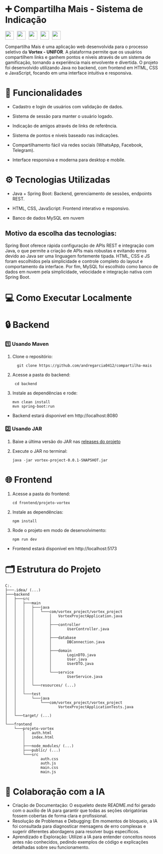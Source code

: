 
# ➕ Compartilha Mais - Sistema de Indicação

<div style="display: flex; gap: 10px; align-items: center;">
  <img src="https://img.shields.io/badge/Java-ED8B00?style=for-the-badge&logo=java&logoColor=white" height="28"/>
  <img src="https://img.shields.io/badge/Spring_Boot-6DB33F?style=for-the-badge&logo=spring-boot&logoColor=white" height="28"/>
  <img src="https://img.shields.io/badge/JavaScript-F7DF1E?style=for-the-badge&logo=javascript&logoColor=black" height="28"/>
  <img src="https://img.shields.io/badge/HTML5-E34F26?style=for-the-badge&logo=html5&logoColor=white" height="28"/>
  <img src="https://img.shields.io/badge/CSS3-1572B6?style=for-the-badge&logo=css3&logoColor=white" height="28"/>
</div>

Compartilha Mais é uma aplicação web desenvolvida para o processo seletivo da **Vortex - UNIFOR**. A plataforma permite que os usuários compartilhem links e ganhem pontos e níveis através de um sistema de gamificação, tornando a experiência mais envolvente e divertida. O projeto foi desenvolvido utilizando Java no backend, com frontend em HTML, CSS e JavaScript, focando em uma interface intuitiva e responsiva.

# 📌 Funcionalidades
- Cadastro e login de usuários com validação de dados.

- Sistema de sessão para manter o usuário logado.

- Indicação de amigos através de links de referência.

- Sistema de pontos e níveis baseado nas indicações.

- Compartilhamento fácil via redes sociais (WhatsApp, Facebook, Telegram).

- Interface responsiva e moderna para desktop e mobile.

 # ⚙ Tecnologias Utilizadas
- Java + Spring Boot: Backend, gerenciamento de sessões, endpoints REST.

- HTML, CSS, JavaScript: Frontend interativo e responsivo.

- Banco de dados MySQL em nuvem

## Motivo da escolha das tecnologias:
Spring Boot oferece rápida configuração de APIs REST e integração com Java, o que permite a criação de APIs mais robustas e evitando erros devido ao Java ser uma linguagem fortemente tipada. HTML, CSS e JS foram escolhidos pela simplicidade e controle completo do layout e comportamento da interface. Por fim, MySQL foi escolhido como banco de dados em nuvem pela simplicidade, velocidade e integração nativa com Spring Boot.

# 💻 Como Executar Localmente

# 🔒 Backend

### 1️⃣ Usando Maven

1. Clone o repositório:

   ```
     git clone https://github.com/andregarcia0412/compartilha-mais
   ```

2. Acesse a pasta do backend:

   ```
    cd backend
   ```

3. Instale as dependências e rode:
   ```
   mvn clean install
   mvn spring-boot:run
   ```

- Backend estará disponivel em http://localhost:8080

### 2️⃣ Usando JAR

1. Baixe a última versão do JAR nas [releases do projeto](https://github.com/andregarcia0412/compartilha-mais/releases/tag/v1.0.0)

2. Execute o JAR no terminal:
    ```
    java -jar vortex-project-0.0.1-SNAPSHOT.jar
    ```

# 🌐 Frontend

1. Acesse a pasta do frontend:
    ```
    cd frontend/projeto-vortex
    ```

2. Instale as dependências:
   ```
   npm install
   ```

3. Rode o projeto em modo de desenvolvimento:
   ```
   npm run dev
   ```

- Frontend estará disponivel em http://localhost:5173

# 🗂 Estrutura do Projeto
```
C:.
├───.idea/ (...)
├───backend
│   ├───src
│   │   ├───main
│   │   │   ├───java
│   │   │   │   └───com/vortex_project/vortex_project
│   │   │   │       │   VortexProjectApplication.java
│   │   │   │       │
│   │   │   │       ├───controller
│   │   │   │       │       UserController.java
│   │   │   │       │
│   │   │   │       ├───database
│   │   │   │       │       DBConnection.java
│   │   │   │       │
│   │   │   │       ├───domain
│   │   │   │       │       LoginDTO.java
│   │   │   │       │       User.java
│   │   │   │       │       UserDTO.java
│   │   │   │       │
│   │   │   │       └───service
│   │   │   │               UserService.java
│   │   │   │
│   │   │   └───resources/ (...)
│   │   │
│   │   └───test
│   │       └───java
│   │           └───com/vortex_project/vortex_project
│   │                   VortexProjectApplicationTests.java
│   │
│   └───target/ (...)
│
└───frontend
    └───projeto-vortex
        │   auth.html
        │   index.html
        │
        ├───node_modules/ (...)
        ├───public/ (...)
        └───src
                auth.css
                auth.js
                main.css
                main.js
```

# 🤖 Colaboração com a IA
- Criação de Documentação: O esqueleto deste README.md foi gerado com o auxílio de IA para garantir que todas as seções obrigatórias fossem cobertas de forma clara e profissional.
- Resolução de Problemas e Debugging: Em momentos de bloqueio, a IA foi consultada para diagnosticar mensagens de erro complexas e sugerir diferentes abordagens para resolver bugs específicos.
- Aprendizado e Exploração: Utilizei a IA para entender conceitos novos antes não conhecidos, pedindo exemplos de código e explicações detalhadas sobre seu funcionamento.
